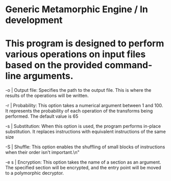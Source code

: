 # Generic Metamorphic Engine / In development
# This program is designed to perform various operations on input files based on the provided command-line arguments.

-o | Output file: Specifies the path to the output file. This is where the results of the operations will be written.

-r | Probability: This option takes a numerical argument between 1 and 100. It represents the probability of each operation of the transforms being performed. The default value is 65

-s | Substitution: When this option is used, the program performs in-place substitution. It replaces instructions with equivalent instructions of the same size

-S | Shuffle: This option enables the shuffling of small blocks of instructions when their order isn't important.\n"

-e s | Encryption: This option takes the name of a section as an argument. The specified section will be encrypted, and the entry point will be moved to a polymorphic decryptor.

